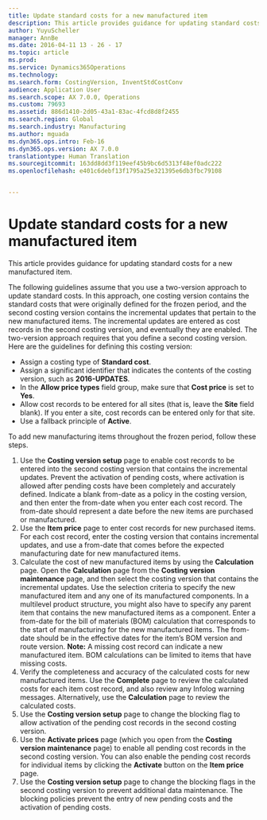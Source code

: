 ```yaml
---
title: Update standard costs for a new manufactured item
description: This article provides guidance for updating standard costs for a new manufactured item.
author: YuyuScheller
manager: AnnBe
ms.date: 2016-04-11 13 - 26 - 17
ms.topic: article
ms.prod: 
ms.service: Dynamics365Operations
ms.technology: 
ms.search.form: CostingVersion, InventStdCostConv
audience: Application User
ms.search.scope: AX 7.0.0, Operations
ms.custom: 79693
ms.assetid: 886d1410-2d05-43a1-83ac-4fcd8d8f2455
ms.search.region: Global
ms.search.industry: Manufacturing
ms.author: mguada
ms.dyn365.ops.intro: Feb-16
ms.dyn365.ops.version: AX 7.0.0
translationtype: Human Translation
ms.sourcegitcommit: 163dd8dd3f119eef45b9bc6d5313f48ef0adc222
ms.openlocfilehash: e401c6debf13f1795a25e321395e6db3fbc79108


---
```


# <a name="update-standard-costs-for-a-new-manufactured-item"></a>Update standard costs for a new manufactured item

This article provides guidance for updating standard costs for a new manufactured item. 

The following guidelines assume that you use a two-version approach to update standard costs. In this approach, one costing version contains the standard costs that were originally defined for the frozen period, and the second costing version contains the incremental updates that pertain to the new manufactured items. The incremental updates are entered as cost records in the second costing version, and eventually they are enabled. The two-version approach requires that you define a second costing version. Here are the guidelines for defining this costing version:

-   Assign a costing type of **Standard cost**.
-   Assign a significant identifier that indicates the contents of the costing version, such as **2016-UPDATES**.
-   In the **Allow price types** field group, make sure that **Cost price** is set to **Yes**.
-   Allow cost records to be entered for all sites (that is, leave the **Site** field blank). If you enter a site, cost records can be entered only for that site.
-   Use a fallback principle of **Active**.

To add new manufacturing items throughout the frozen period, follow these steps.

1.  Use the **Costing version setup** page to enable cost records to be entered into the second costing version that contains the incremental updates. Prevent the activation of pending costs, where activation is allowed after pending costs have been completely and accurately defined. Indicate a blank from-date as a policy in the costing version, and then enter the from-date when you enter each cost record. The from-date should represent a date before the new items are purchased or manufactured.
2.  Use the **Item price** page to enter cost records for new purchased items. For each cost record, enter the costing version that contains incremental updates, and use a from-date that comes before the expected manufacturing date for new manufactured items.
3.  Calculate the cost of new manufactured items by using the **Calculation** page. Open the **Calculation** page from the **Costing version maintenance** page, and then select the costing version that contains the incremental updates. Use the selection criteria to specify the new manufactured item and any one of its manufactured components. In a multilevel product structure, you might also have to specify any parent item that contains the new manufactured items as a component. Enter a from-date for the bill of materials (BOM) calculation that corresponds to the start of manufacturing for the new manufactured items. The from-date should be in the effective dates for the item’s BOM version and route version. **Note:** A missing cost record can indicate a new manufactured item. BOM calculations can be limited to items that have missing costs.
4.  Verify the completeness and accuracy of the calculated costs for new manufactured items. Use the **Complete** page to review the calculated costs for each item cost record, and also review any Infolog warning messages. Alternatively, use the **Calculation** page to review the calculated costs.
5.  Use the **Costing version setup** page to change the blocking flag to allow activation of the pending cost records in the second costing version.
6.  Use the **Activate prices** page (which you open from the **Costing version maintenance** page) to enable all pending cost records in the second costing version. You can also enable the pending cost records for individual items by clicking the **Activate** button on the **Item price** page.
7.  Use the **Costing version setup** page to change the blocking flags in the second costing version to prevent additional data maintenance. The blocking policies prevent the entry of new pending costs and the activation of pending costs.





<!--HONumber=Feb17_HO3-->


